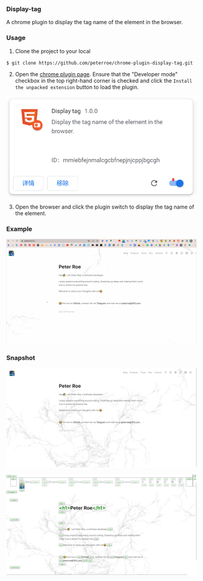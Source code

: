 ### Display-tag

A chrome plugin to display the tag name of the element in the browser.

### Usage

1. Clone the project to your local

```shell
$ git clone https://github.com/peterroe/chrome-plugin-display-tag.git
```

2. Open the [chrome plugin page](chrome://extensions/). Ensure that the "Developer mode" checkbox in the top right-hand corner is checked and click the `Install the unpacked extension` button to load the plugin.

![img](./plugin.png)

3. Open the browser and click the plugin switch to display the tag name of the element.

### Example


![img](./demo.gif)

### Snapshot

![img](before.png)

![img](after.png)

 


